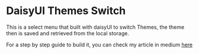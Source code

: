 # DaisyUI Themes Switch

This is a select menu that built with daisyUI to switch Themes, the theme then is saved and retrieved from the local storage.

For a step by step guide to build it, you can check my article in medium [here](https://medium.com/@m.malaeb/how-to-create-a-theme-switch-with-daisy-ui-in-react-e8139d7d9ecb)
